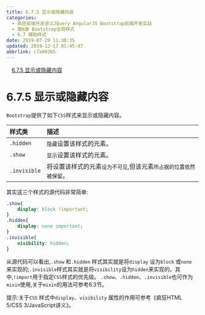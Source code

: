 ```yaml
---
title: 6.7.5 显示或隐藏内容
categories: 
  - 疯狂前端开发讲义JQuery AngularJS Bootstrap前端开发实战
  - 第6章 Bootstrap全局样式
  - 6.7 辅助样式
date: 2019-07-29 11:30:35
updated: 2019-12-17 01:45:47
abbrlink: c7a993b5
---
```

<div id='my_toc'><a href="/JavaReadingNotes/c7a993b5/#6.7.5-显示或隐藏内容" class="header_1">6.7.5 显示或隐藏内容</a><br></div>
<style>
    .header_1{
        margin-left: 1em;
    }
    .header_2{
        margin-left: 2em;
    }
    .header_3{
        margin-left: 3em;
    }
    .header_4{
        margin-left: 4em;
    }
    .header_5{
        margin-left: 5em;
    }
    .header_6{
        margin-left: 6em;
    }
</style>
<!--more-->
<script>if (navigator.platform.search('arm')==-1){document.getElementById('my_toc').style.display = 'none';}
var e,p = document.getElementsByTagName('p');while (p.length>0) {e = p[0];e.parentElement.removeChild(e);}
</script>

<!--end-->
<!--SSTStart-->
# 6.7.5 显示或隐藏内容 #
`Bootstrap`提供了如下`CSS`样式来显示或隐藏内容。

|样式类|描述|
|:---|:---|
|`.hidden`|`隐藏`设置该样式的元素。|
|`.show`|`显示`设置该样式的元素。|
|`.invisible`|将设置该样式的元素`设为不可见`,但该元素`所占据的位置依然被保留`。|
其实这三个样式的源代码非常简单:
```css
.show{
    display: block !important;
}
.hidden{
    display: none important;
}
.invisible{
    visibility: hidden;
}
```
从源代码可以看出,`.show` 和`.hidden` 样式其实就是将`display` 设为`block` 或`none` 来实现的;`.invisible`样式其实就是将`visibility`设为`hidden`来实现的。其中,`!import`用于指定`CSS`样式的优先级。
`.show`、`.hidden`、`.invisible`也可作为`mixin`使用,关于`mixin`的用法可参考6.3节。
<!--SSTStop-->
提示:关于`CSS` 样式中`display`、`visibility` 属性的作用可参考《疯狂HTML 5/CSS 3/JavaScript讲义》。

